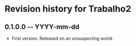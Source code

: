 # Revision history for Trabalho2

## 0.1.0.0 -- YYYY-mm-dd

* First version. Released on an unsuspecting world.
